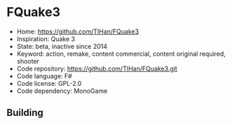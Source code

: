 # FQuake3

- Home: https://github.com/TIHan/FQuake3
- Inspiration: Quake 3
- State: beta, inactive since 2014
- Keyword: action, remake, content commercial, content original required, shooter
- Code repository: https://github.com/TIHan/FQuake3.git
- Code language: F#
- Code license: GPL-2.0
- Code dependency: MonoGame

## Building
